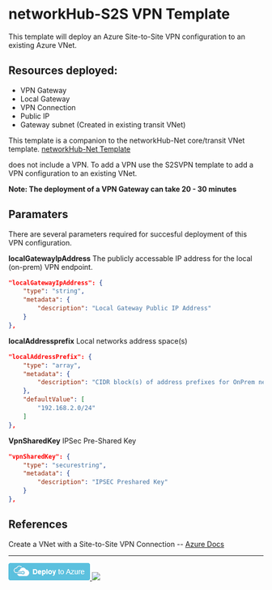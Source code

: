 # networkHub-S2S VPN Template

This template will deploy an Azure Site-to-Site VPN configuration to an existing Azure VNet. 

## Resources deployed:
- VPN Gateway
- Local Gateway
- VPN Connection
- Public IP
- Gateway subnet (Created in existing transit VNet)


This template is a companion to the networkHub-Net core/transit VNet template. [networkHub-Net Template](../001-networkHub-Net) 

does not include a VPN. To add a VPN use the S2SVPN template to add a VPN configuration to an existing VNet. 

__Note: The deployment of a VPN Gateway can take 20 - 30 minutes__

## Paramaters

There are several parameters required for succesful deployment of this VPN configuration. 

**localGatewayIpAddress**
The publicly accessable IP address for the local (on-prem) VPN endpoint.

```json
"localGatewayIpAddress": {
    "type": "string",
    "metadata": {
        "description": "Local Gateway Public IP Address"
    }
},
```
**localAddressprefix**
Local networks address space(s)

```json
"localAddressPrefix": {
    "type": "array",
    "metadata": {
        "description": "CIDR block(s) of address prefixes for OnPrem network(s)"
    },
    "defaultValue": [
        "192.168.2.0/24"
    ]
},
```        
**VpnSharedKey**
IPSec Pre-Shared Key

```json
"vpnSharedKey": {
    "type": "securestring",
    "metadata": {
        "description": "IPSEC Preshared Key"
    }
},
```        

## References

Create a VNet with a Site-to-Site VPN Connection --
[Azure Docs](https://docs.microsoft.com/en-us/azure/vpn-gateway/vpn-gateway-create-site-to-site-rm-powershell) 




---


<a href="https://portal.azure.com/#create/Microsoft.Template/uri/https://raw.githubusercontent.com/hibbertda/azure-examples/wings2/Templates/001-Networking/001-2_networkHub-s2sVPN/nethub-vpn.azrm.json" target="_blank">
    <img src="https://raw.githubusercontent.com/Azure/azure-quickstart-templates/master/1-CONTRIBUTION-GUIDE/images/deploytoazure.png"/>
</a>


<a href="https://portal.azure.us/#create/Microsoft.Template/uri/https%3a%2f%2fraw.githubusercontent.com%2fhibbertda%2fazure-examples%2fwings2%2fTemplates%2f001-Networking%2f001-2_networkHub-s2sVPN%2fnethub-vpn.azrm.json" target="_blank">
    <img src="https://azuredeploy.net/AzureGov.png"/>
</a>



